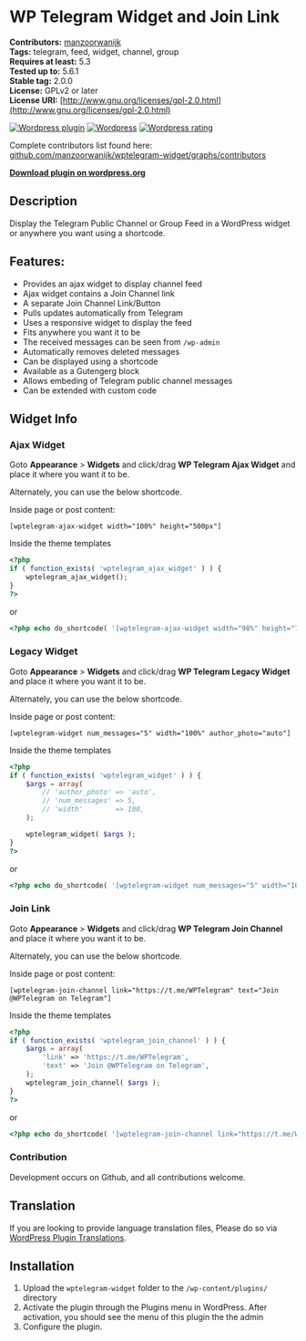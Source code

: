 # WP Telegram Widget and Join Link

**Contributors:** [manzoorwanijk](https://github.com/manzoorwanijk)  
**Tags:** telegram, feed, widget, channel, group  
**Requires at least:** 5.3  
**Tested up to:** 5.6.1  
**Stable tag:** 2.0.0  
**License:** GPLv2 or later  
**License URI:** [http://www.gnu.org/licenses/gpl-2.0.html](http://www.gnu.org/licenses/gpl-2.0.html)

[![Wordpress plugin](https://img.shields.io/wordpress/plugin/v/wptelegram-widget.svg)](https://wordpress.org/plugins/wptelegram-widget/)
[![Wordpress](https://img.shields.io/wordpress/plugin/dt/wptelegram-widget.svg)](https://wordpress.org/plugins/wptelegram-widget/)
[![Wordpress rating](https://img.shields.io/wordpress/plugin/r/wptelegram-widget.svg)](https://wordpress.org/plugins/wptelegram-widget/)

Complete contributors list found here: [github.com/manzoorwanijk/wptelegram-widget/graphs/contributors](https://github.com/manzoorwanijk/wptelegram-widget/graphs/contributors)

**[Download plugin on wordpress.org](https://wordpress.org/plugins/wptelegram-widget/)**

## Description

Display the Telegram Public Channel or Group Feed in a WordPress widget or anywhere you want using a shortcode.

## Features:

-   Provides an ajax widget to display channel feed
-   Ajax widget contains a Join Channel link
-   A separate Join Channel Link/Button
-   Pulls updates automatically from Telegram
-   Uses a responsive widget to display the feed
-   Fits anywhere you want it to be
-   The received messages can be seen from `/wp-admin`
-   Automatically removes deleted messages
-   Can be displayed using a shortcode
-   Available as a Gutengerg block
-   Allows embeding of Telegram public channel messages
-   Can be extended with custom code

## Widget Info

### Ajax Widget

Goto **Appearance** > **Widgets** and click/drag **WP Telegram Ajax Widget** and place it where you want it to be.

Alternately, you can use the below shortcode.

Inside page or post content:

`[wptelegram-ajax-widget width="100%" height="500px"]`

Inside the theme templates

```php
<?php
if ( function_exists( 'wptelegram_ajax_widget' ) ) {
    wptelegram_ajax_widget();
}
?>
```

or

```php
<?php echo do_shortcode( '[wptelegram-ajax-widget width="98%" height="700px"]' ); ?>
```

### Legacy Widget

Goto **Appearance** > **Widgets** and click/drag **WP Telegram Legacy Widget** and place it where you want it to be.

Alternately, you can use the below shortcode.

Inside page or post content:

`[wptelegram-widget num_messages="5" width="100%" author_photo="auto"]`

Inside the theme templates

```php
<?php
if ( function_exists( 'wptelegram_widget' ) ) {
    $args = array(
        // 'author_photo' => 'auto',
        // 'num_messages' => 5,
        // 'width'        => 100,
    );

    wptelegram_widget( $args );
}
?>
```

or

```php
<?php echo do_shortcode( '[wptelegram-widget num_messages="5" width="100%" author_photo="always_show"]' ); ?>
```

### Join Link

Goto **Appearance** > **Widgets** and click/drag **WP Telegram Join Channel** and place it where you want it to be.

Alternately, you can use the below shortcode.

Inside page or post content:

`[wptelegram-join-channel link="https://t.me/WPTelegram" text="Join @WPTelegram on Telegram"]`

Inside the theme templates

```php
<?php
if ( function_exists( 'wptelegram_join_channel' ) ) {
    $args = array(
        'link' => 'https://t.me/WPTelegram',
		'text' => 'Join @WPTelegram on Telegram',
    );
    wptelegram_join_channel( $args );
}
?>
```

or

```php
<?php echo do_shortcode( '[wptelegram-join-channel link="https://t.me/WPTelegram" text="Join us on Telegram"]' ); ?>
```

### Contribution

Development occurs on Github, and all contributions welcome.

## Translation

If you are looking to provide language translation files, Please do so via [WordPress Plugin Translations](https://translate.wordpress.org/projects/wp-plugins/wptelegram-widget).

## Installation

1. Upload the `wptelegram-widget` folder to the `/wp-content/plugins/` directory
2. Activate the plugin through the Plugins menu in WordPress. After activation, you should see the menu of this plugin the the admin
3. Configure the plugin.
